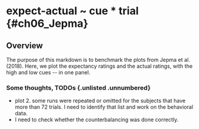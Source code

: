 # expect-actual ~ cue * trial {#ch06_Jepma}


## Overview
The purpose of this markdown is to benchmark the plots from Jepma et al. (2018). 
Here, we plot the expectancy ratings and the actual ratings, with the high and low cues -- in one panel. 

### Some thoughts, TODOs {.unlisted .unnumbered}
* plot 2. some runs were repeated or omitted for the subjects that have more than 72 trials. I need to identify that list and work on the behavioral data. 
* I need to check whether the counterbalancing was done correctly. 































































































